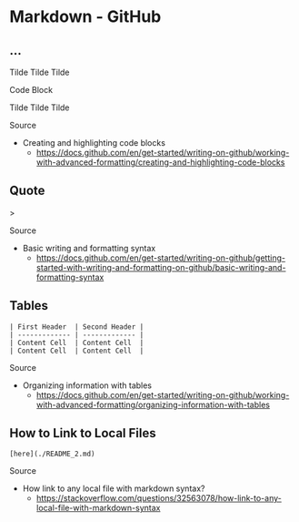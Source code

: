 # Markdown - GitHub

## ...

Tilde Tilde Tilde

Code Block

Tilde Tilde Tilde

Source

- Creating and highlighting code blocks
  - https://docs.github.com/en/get-started/writing-on-github/working-with-advanced-formatting/creating-and-highlighting-code-blocks

## Quote

\>

Source

- Basic writing and formatting syntax
  - https://docs.github.com/en/get-started/writing-on-github/getting-started-with-writing-and-formatting-on-github/basic-writing-and-formatting-syntax

## Tables

```
| First Header  | Second Header |
| ------------- | ------------- |
| Content Cell  | Content Cell  |
| Content Cell  | Content Cell  |
```

Source

- Organizing information with tables
  - https://docs.github.com/en/get-started/writing-on-github/working-with-advanced-formatting/organizing-information-with-tables

## How to Link to Local Files

```
[here](./README_2.md)
```

Source

- How link to any local file with markdown syntax?
  - https://stackoverflow.com/questions/32563078/how-link-to-any-local-file-with-markdown-syntax
